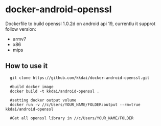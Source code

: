 # docker-android-openssl

Dockerfile to build openssl 1.0.2d on android api 19, currentlu it supprot follow version:

- armv7
- x86
- mips



How to use it
-------------------

```shell
  git clone https://github.com/kkdai/docker-android-openssl.git
  
  #build docker image
  docker build -t kkdai/android-openssl .  
  
  #setting docker output volume
  docker run -v //c/Users/YOUR_NAME/FOLDER:output --rm=true kkdai/android-openssl
  
  #Get all openssl library in //c/Users/YOUR_NAME/FOLDER
```
